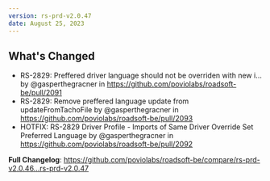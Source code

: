 ```yaml
---
version: rs-prd-v2.0.47
date: August 25, 2023
---
```


## What's Changed
* RS-2829: Preffered driver language should not be overriden with new i… by @gasperthegracner in https://github.com/poviolabs/roadsoft-be/pull/2091
* RS-2829: Remove preffered language update from updateFromTachoFile by @gasperthegracner in https://github.com/poviolabs/roadsoft-be/pull/2093
* HOTFIX: RS-2829 Driver Profile - Imports of Same Driver Override Set Preferred Language by @gasperthegracner in https://github.com/poviolabs/roadsoft-be/pull/2092


**Full Changelog**: https://github.com/poviolabs/roadsoft-be/compare/rs-prd-v2.0.46...rs-prd-v2.0.47